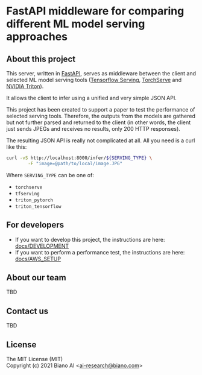 # FastAPI middleware for comparing different ML model serving approaches

## About this project

This server, written in [FastAPI](https://fastapi.tiangolo.com/), serves as middleware between the client and selected ML model serving tools ([Tensorflow Serving](https://github.com/tensorflow/serving), [TorchServe](https://github.com/pytorch/serve) and [NVIDIA Triton](https://github.com/triton-inference-server/server)).

It allows the client to infer using a unified and very simple JSON API.

This project has been created to support a paper to test the performance of selected serving tools. Therefore, the outputs from the models are gathered but not further parsed and returned to the client (in other words, the client just sends JPEGs and receives no results, only 200 HTTP responses).

The resulting JSON API is really not complicated at all. All you need is a curl like this:

```bash
curl -vS http://localhost:8000/infer/${SERVING_TYPE} \
        -F "image=@path/to/local/image.JPG"
```

Where `SERVING_TYPE` can be one of:

* `torchserve`
* `tfserving`
* `triton_pytorch`
* `triton_tensorflow`

## For developers

* If you want to develop this project, the instructions are here: [docs/DEVELOPMENT](./docs/DEVELOPMENT.md)
* If you want to perform a performance test, the instructions are here: [docs/AWS_SETUP](./docs/AWS_SETUP.md)

## About our team

TBD

## Contact us

TBD


## License

The MIT License (MIT) <br>
Copyright (c) 2021 Biano AI <[ai-research@biano.com](mailto:ai-research@biano.com)>
